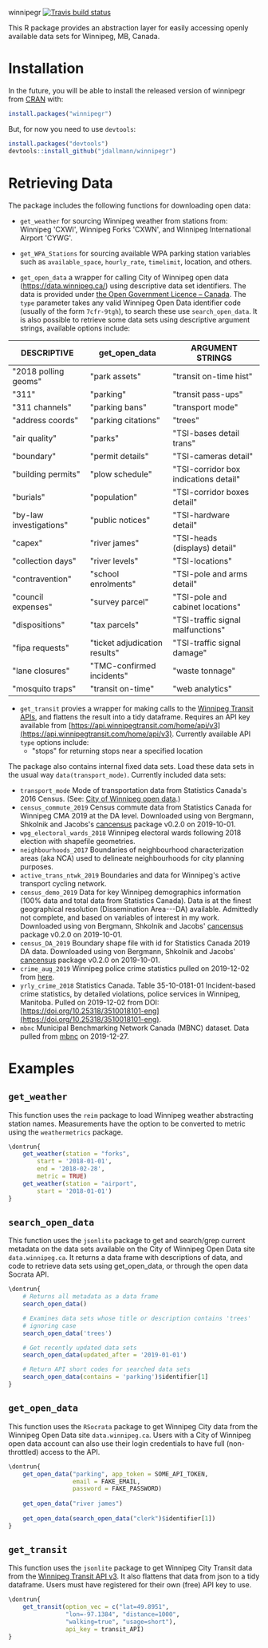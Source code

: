 winnipegr
[![Travis build status](https://travis-ci.org/jdallmann/winnipegr.svg?branch=master)](https://travis-ci.org/jdallmann/winnipegr) 

This R package provides an abstraction layer for easily accessing openly available data sets for Winnipeg, MB, Canada. 


# Installation

In the future, you will be able to install the released version of winnipegr from [CRAN](https://CRAN.R-project.org) with:

``` r
install.packages("winnipegr")
```

But, for now you need to use `devtools`:
``` r
install.packages("devtools")
devtools::install_github("jdallmann/winnipegr")
```

# Retrieving Data
The package includes the following functions for downloading open data:

- `get_weather` for sourcing Winnipeg weather from stations from: Winnipeg 'CXWI', Winnipeg Forks 'CXWN', and Winnipeg International Airport 'CYWG'.

- `get_WPA_Stations` for sourcing available WPA parking station variables such as `available_space`, `hourly_rate`, `timelimit`, location, and others.

- `get_open_data` a wrapper for calling City of Winnipeg open data (https://data.winnipeg.ca/) using descriptive data set identifiers. The data is provided under [the Open Government Licence – Canada](https://open.canada.ca/en/open-government-licence-canada). The `type` parameter takes any valid Winnipeg Open Data identifier code (usually of the form `7cfr-9tgh`), to search these use `search_open_data`. It is also possible to retrieve some data sets using descriptive argument strings, available options include:
<!---
    + "2018 polling geoms"
    + "311"
    + "311 channels"
    + "address coords"
    + "air quality"
    + "boundary"
    + "building permits"
    + "burials"
    + "by-law investigations"
    + "capex"
    + "collection days"
    + "contravention"
    + "council expenses"
    + "dispositions"
    + "fipa requests"
    + "lane closures"
    + "mosquito traps"
    + "park assets"
    + "parking"
    + "parking bans"
    + "parking citations"
    + "parks"
    + "permit details"
    + "plow schedule"
    + "population"
    + "public notices"
    + "river james"
    + "river levels"
    + "school enrolments"
    + "survey parcel"
    + "tax parcels"
    + "ticket adjudication results"
    + "TMC-confirmed incidents"
    + "transit on-time"
    + "transit on-time hist"
    + "transit pass-ups"
    + "transport mode"
    + "trees"
    + "TSI-bases detail trans"
    + "TSI-cameras detail"
    + "TSI-corridor box indications detail"
    + "TSI-corridor boxes detail"
    + "TSI-hardware detail"
    + "TSI-heads (displays) detail"
    + "TSI-locations"
    + "TSI-pole and arms detail"
    + "TSI-pole and cabinet locations"
    + "TSI-traffic signal malfunctions"
    + "TSI-traffic signal damage"
    + "waste tonnage"
    + "web analytics"
--->

| DESCRIPTIVE           | get_open_data         | ARGUMENT STRINGS      |
| ------------          | -----------------     | -----------------     |
|  "2018 polling geoms" |  "park assets"        |  "transit on-time hist"   |
|  "311"                |  "parking"            |  "transit pass-ups"  |
|  "311 channels"       |  "parking bans"       |  "transport mode"   |
|  "address coords"     |  "parking citations"  |  "trees"       |
|  "air quality"        |  "parks"              |  "TSI-bases detail trans"   |
|  "boundary"           |  "permit details"     |  "TSI-cameras detail"
|  "building permits"   |  "plow schedule"      |  "TSI-corridor box indications detail"   |
|  "burials"            |  "population"         |  "TSI-corridor boxes detail"     |
|  "by-law investigations" |  "public notices"  |  "TSI-hardware detail"   |
|  "capex"              |  "river james"        |  "TSI-heads (displays) detail"   |
|  "collection days"    |  "river levels"       |  "TSI-locations"   |
|  "contravention"      |  "school enrolments"  |  "TSI-pole and arms detail"   |
|  "council expenses"   |  "survey parcel"      |  "TSI-pole and cabinet locations"   |
|  "dispositions"       |  "tax parcels"        |  "TSI-traffic signal malfunctions"   |
|  "fipa requests"      |  "ticket adjudication results" |  "TSI-traffic signal damage"   |
|  "lane closures"      |  "TMC-confirmed incidents" |  "waste tonnage"   |
|  "mosquito traps"     |  "transit on-time"    |  "web analytics"  |



  


    
- `get_transit` provies a wrapper for making calls to the [Winnipeg Transit APIs](https://api.winnipegtransit.com/home/api/v3), and flattens the result into a tidy dataframe. Requires an API key available from [https://api.winnipegtransit.com/home/api/v3](https://api.winnipegtransit.com/home/api/v3). Currently available API `type` options include:
    + "stops" for returning stops near a specified location

The package also contains internal fixed data sets. Load these data sets in the usual way `data(transport_mode)`. Currently included data sets:

- `transport_mode` Mode of transportation data from Statistics Canada's 2016 Census. (See: [City of Winnipeg open data](https://dev.socrata.com/foundry/data.winnipeg.ca/ijxa-tybv).)
- `census_commute_2019` Census commute data from Statistics Canada for Winnipeg CMA 2019 at the DA level. Downloaded using von Bergmann, Shkolnik and Jacobs's [cancensus](https://mountainmath.github.io/cancensus/) package v0.2.0 on 2019-10-01.
- `wpg_electoral_wards_2018` Winnipeg electoral wards following 2018 election with shapefile geometries.
- `neighbourhoods_2017` Boundaries of neighbourhood characterization areas (aka NCA) used to delineate neighbourhoods for city planning purposes.
- `active_trans_ntwk_2019` Boundaries and data for Winnipeg's active transport cycling network.
- `census_demo_2019` Data for key Winnipeg demographics information (100% data and total data from Statistics Canada). Data is at the finest geographical resolution (Dissemination Area---DA) available. Admittedly not complete, and based on variables of interest in my work. Downloaded using von Bergmann, Shkolnik and Jacobs' [cancensus](https://mountainmath.github.io/cancensus/) package v0.2.0 on 2019-10-01.
- `census_DA_2019` Boundary shape file with id for Statistics Canada 2019 DA data. Downloaded using von Bergmann, Shkolnik and Jacobs' [cancensus](https://mountainmath.github.io/cancensus/) package v0.2.0 on 2019-10-01.
- `crime_aug_2019` Winnipeg police crime statistics pulled on 2019-12-02 from [here](https://www.winnipeg.ca/police/crimestat/viewMap.stm).
- `yrly_crime_2018` Statistics Canada. Table 35-10-0181-01   Incident-based crime statistics, by detailed violations, police services in Winnipeg, Manitoba. Pulled on 2019-12-02 from DOI: [https://doi.org/10.25318/3510018101-eng](https://doi.org/10.25318/3510018101-eng).
- `mbnc` Municipal Benchmarking Network Canada (MBNC) dataset. Data pulled from [mbnc](http://mbncanada.ca/) on 2019-12-27.


# Examples
## `get_weather`
This function uses the `reim` package to load Winnipeg
weather abstracting station names. Measurements have the option to 
be converted to metric using the `weathermetrics` package.

``` r
\dontrun{
    get_weather(station = "forks",
        start = '2018-01-01',
        end = '2018-02-28',
        metric = TRUE)
    get_weather(station = "airport",
        start = '2018-01-01')
}
```
## `search_open_data`
This function uses the `jsonlite` package to get and search/grep current 
metadata on the data sets available on the City of Winnipeg Open Data site
`data.winnipeg.ca`. It returns a data frame with descriptions of data, and 
code to retrieve data sets using get_open_data, or through the open data Socrata API.
``` r
\dontrun{
    # Returns all metadata as a data frame
    search_open_data()

    # Examines data sets whose title or description contains 'trees'
    # ignoring case
    search_open_data('trees')

    # Get recently updated data sets
    search_open_data(updated_after = '2019-01-01')

    # Return API short codes for searched data sets
    search_open_data(contains = 'parking')$identifier[1]
}
```

## `get_open_data`
This function uses the `RSocrata` package to get Winnipeg
City data from the Winnipeg Open Data site `data.winnipeg.ca`.
Users with a City of Winnipeg open data account can also use their
login credentials to have full (non-throttled) access to the API.
``` r
\dontrun{
    get_open_data("parking", app_token = SOME_API_TOKEN,
                  email = FAKE_EMAIL,
                  password = FAKE_PASSWORD)
    
    get_open_data("river james")
    
    get_open_data(search_open_data("clerk")$identifier[1])
}
```

## `get_transit`
This function uses the `jsonlite` package to get Winnipeg
City Transit data from the [Winnipeg Transit API v3](https://api.winnipegtransit.com/home/api/v3/services/variants). 
It also flattens that data from json to a tidy dataframe. 
Users must have registered for their own (free) API key to use.
``` r
\dontrun{
    get_transit(option_vec = c("lat=49.8951",
                "lon=-97.1384", "distance=1000",
                "walking=true", "usage=short"),
                api_key = transit_API)
}
```

